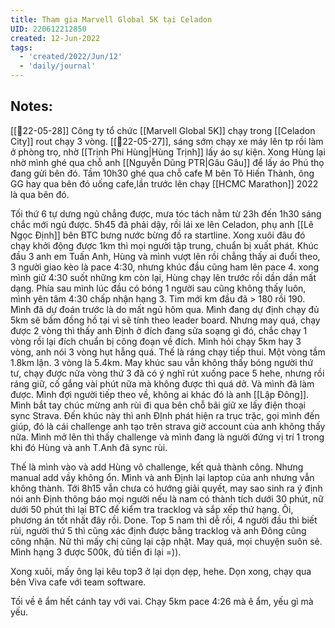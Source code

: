```yaml
---
title: Tham gia Marvell Global 5K tại Celadon
UID: 220612212850
created: 12-Jun-2022
tags:
  - 'created/2022/Jun/12'
  - 'daily/journal'
---
```

## Notes:
[[📝22-05-28]] Công ty tổ chức [[Marvell Global 5K]] chạy trong [[Celadon City]] rout chạy 3 vòng. [[📝22-05-27]], sáng sớm chạy xe máy lên tp rồi làm ở phòng trọ, nhờ [[Trịnh Phi Hùng|Hùng Trịnh]] lấy áo sự kiện. Xong Hùng lại nhờ mình ghé qua chỗ anh [[Nguyễn Dũng PTR|Gâu Gâu]] để lấy áo Phú thọ đang gửi bên đó. Tầm 10h30 ghé qua chỗ cafe M bên Tô Hiến Thành, ông GG hay qua bên đó uống cafe,lần trước lên chạy [[HCMC Marathon]] 2022 là qua bên đó. 

Tối thứ 6 tự dưng ngủ chẳng được, mưa tóc tách nằm từ 23h đến 1h30 sáng chắc mới ngủ được. 5h45 đã phải dậy, rồi lái xe lên Celadon, phụ anh [[Lê Ngọc Định]] bên BTC bưng nước bừng đồ ra startline. Xong xuôi đâu đó chạy khởi động được 1km thì mọi người tập trung, chuẩn bị xuất phát. Khúc đầu 3 anh em Tuấn Anh, Hùng và mình vượt lên rồi chẳng thấy ai đuổi theo, 3 người giao kèo là pace 4:30, nhưng khúc đầu cũng ham lên pace 4.  xong mình giữ 4:30 suốt những km còn lại, Hùng chạy lên trước rồi dần dần mất dạng. Phía sau mình lúc đầu có bóng 1 người sau cũng không thấy luôn, mình yên tâm 4:30 chấp nhận hạng 3. Tim mới km đầu đã > 180 rồi 190. Mình đã dự đoán trước là do mất ngủ hôm qua. Mình đang dự định chạy đủ 5km sẽ bấm đồng hồ tại vì sẽ tính theo leader board. Nhưng may quá, chạy được 2 vòng thì thấy anh Định ở đích đang sửa soạng gì đó, chắc chạy 1 vòng rồi lại đích chuẩn bị công đoạn về đích. Mình hỏi chạy 5km hay 3 vòng, anh nói 3 vòng hụt hẫng quá. Thế là ráng chạy tiếp thui. Một vòng tầm 1.8km lận. 3 vòng là 5.4km. May khúc sau vẫn không thấy bóng người thứ tư, chạy được nửa vòng thứ 3 đã có ý nghĩ rút xuống pace 5 hehe, nhưng rồi ráng giữ, cố gắng vài phút nữa mà không được thì quá dở. Và mình đã làm được. Mình đợi người tiếp theo về, không ai khác đó là anh [[Lập Đông]]. Mình bắt tay chúc mừng anh rùi đi qua bên chỗ bãi giữ xe lấy điện thoại sync Strava. Đến khúc này thì anh ĐỊnh phát hiện ra trục trặc, gọi mình đến giúp, đó là cái challenge anh tạo trên strava giờ account của anh không thấy nữa. Mình mở lên thì thấy challenge và mình đang là người đứng vị trí 1 trong khi đó Hùng và anh T.Anh đã sync rùi.

Thế là mình vào và add Hùng vô challenge, kết quả thành công. Nhưng manual add vầy không ổn. Mình và anh Định lại laptop của anh nhưng vẫn không thành. Tới 8h15 vẫn chưa có hướng giải quyết, may sao sinh ra ý định nói anh Định thông báo mọi người nếu là nam có thành tích dưới 30 phút, nữ dưới 50 phút thì lại BTC để kiểm tra tracklog và sắp xếp thứ hạng. Ôi, phương án tốt nhất đây rồi. Done. Top 5 nam thì dễ rồi, 4 người đầu thì biết rùi, người thứ 5 thì cũng xác định được bằng tracklog và anh Đông cũng công nhận. Nữ thì mấy chị cũng lại cập nhật. May quá, mọi chuyện suôn sẻ. Mình hạng 3 được 500k, đủ tiền đi lại =)).

Xong xuôi, mấy ông lại kêu top3 ở lại dọn dẹp, hehe. Dọn xong, chạy qua bên Viva cafe với team software.

Tối về ê ẩm hết cánh tay với vai. Chạy 5km pace 4:26 mà ê ẩm, yếu gì mà yếu.


